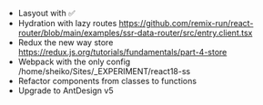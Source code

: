 
- Lasyout with  <Outlet /> ✅
- Hydration with lazy routes https://github.com/remix-run/react-router/blob/main/examples/ssr-data-router/src/entry.client.tsx
- Redux the new way store https://redux.js.org/tutorials/fundamentals/part-4-store
- Webpack with the only config /home/sheiko/Sites/_EXPERIMENT/react18-ss
- Refactor components from classes to functions
- Upgrade to AntDesign v5